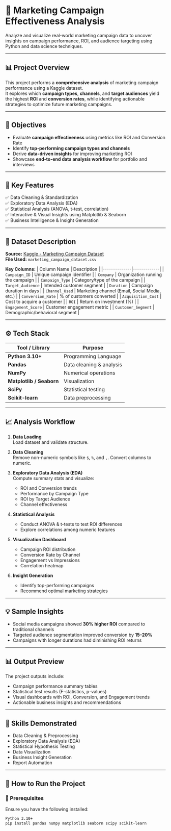 # 🚀 Marketing Campaign Effectiveness Analysis

Analyze and visualize real-world marketing campaign data to uncover insights on campaign performance, ROI, and audience targeting using Python and data science techniques.

---

## 📊 **Project Overview**

This project performs a **comprehensive analysis** of marketing campaign performance using a Kaggle dataset.  
It explores which **campaign types**, **channels**, and **target audiences** yield the highest **ROI** and **conversion rates**, while identifying actionable strategies to optimize future marketing campaigns.

---

## 🎯 **Objectives**

- Evaluate **campaign effectiveness** using metrics like ROI and Conversion Rate  
- Identify **top-performing campaign types and channels**  
- Derive **data-driven insights** for improving marketing ROI  
- Showcase **end-to-end data analysis workflow** for portfolio and interviews  

---

## 🧠 **Key Features**

✅ Data Cleaning & Standardization  
✅ Exploratory Data Analysis (EDA)  
✅ Statistical Analysis (ANOVA, t-test, correlation)  
✅ Interactive & Visual Insights using Matplotlib & Seaborn  
✅ Business Intelligence & Insight Generation  

---

## 🧩 **Dataset Description**

**Source:** [Kaggle - Marketing Campaign Dataset](https://www.kaggle.com/)  
**File Used:** `marketing_campaign_dataset.csv`

**Key Columns:**
| Column Name | Description |
|--------------|-------------|
| `Campaign_ID` | Unique campaign identifier |
| `Company` | Organization running the campaign |
| `Campaign_Type` | Category/type of the campaign |
| `Target_Audience` | Intended customer segment |
| `Duration` | Campaign duration in days |
| `Channel_Used` | Marketing channel (Email, Social Media, etc.) |
| `Conversion_Rate` | % of customers converted |
| `Acquisition_Cost` | Cost to acquire a customer |
| `ROI` | Return on investment (%) |
| `Engagement_Score` | Customer engagement metric |
| `Customer_Segment` | Demographic/behavioral segment |

---

## ⚙️ **Tech Stack**

| Tool / Library | Purpose |
|-----------------|----------|
| **Python 3.10+** | Programming Language |
| **Pandas** | Data cleaning & analysis |
| **NumPy** | Numerical operations |
| **Matplotlib / Seaborn** | Visualization |
| **SciPy** | Statistical testing |
| **Scikit-learn** | Data preprocessing |

---

## 📈 **Analysis Workflow**

1. **Data Loading**  
   Load dataset and validate structure.  

2. **Data Cleaning**  
   Remove non-numeric symbols like `$`, `%`, and `,`. Convert columns to numeric.  

3. **Exploratory Data Analysis (EDA)**  
   Compute summary stats and visualize:  
   - ROI and Conversion trends  
   - Performance by Campaign Type  
   - ROI by Target Audience  
   - Channel effectiveness  

4. **Statistical Analysis**  
   - Conduct ANOVA & t-tests to test ROI differences  
   - Explore correlations among numeric features  

5. **Visualization Dashboard**  
   - Campaign ROI distribution  
   - Conversion Rate by Channel  
   - Engagement vs Impressions  
   - Correlation heatmap  

6. **Insight Generation**  
   - Identify top-performing campaigns  
   - Recommend optimal marketing strategies  

---

## 💡 **Sample Insights**

- Social media campaigns showed **30% higher ROI** compared to traditional channels  
- Targeted audience segmentation improved conversion by **15–20%**  
- Campaigns with longer durations had diminishing ROI returns  

---

## 📊 **Output Preview**

The project outputs include:
- Campaign performance summary tables  
- Statistical test results (F-statistics, p-values)  
- Visual dashboards with ROI, Conversion, and Engagement trends  
- Actionable business insights and recommendations  

---

## 💼 **Skills Demonstrated**

- Data Cleaning & Preprocessing  
- Exploratory Data Analysis (EDA)  
- Statistical Hypothesis Testing  
- Data Visualization  
- Business Insight Generation  
- Report Automation  

---

## 📘 **How to Run the Project**

### 🧩 Prerequisites
Ensure you have the following installed:
```bash
Python 3.10+
pip install pandas numpy matplotlib seaborn scipy scikit-learn
